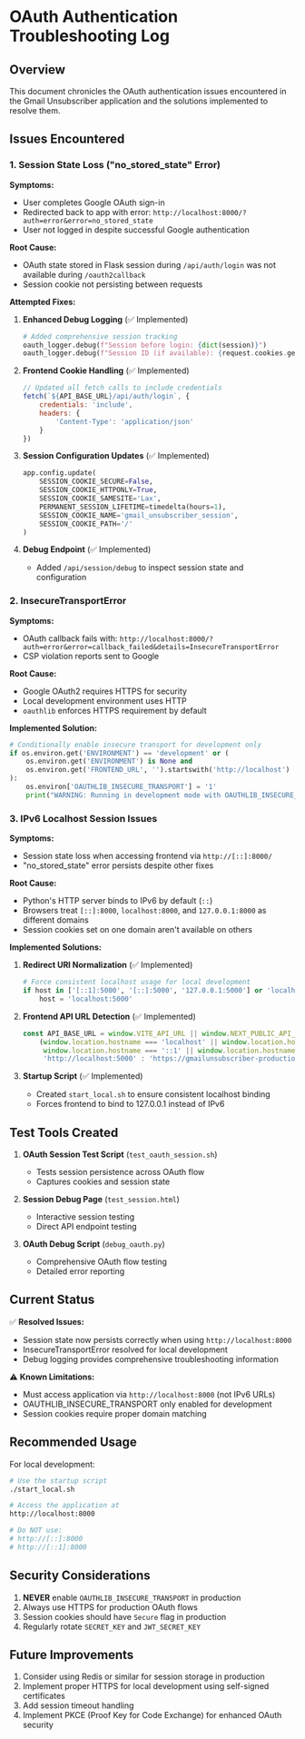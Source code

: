# OAuth Authentication Troubleshooting Log

## Overview
This document chronicles the OAuth authentication issues encountered in the Gmail Unsubscriber application and the solutions implemented to resolve them.

## Issues Encountered

### 1. Session State Loss ("no_stored_state" Error)

**Symptoms:**
- User completes Google OAuth sign-in
- Redirected back to app with error: `http://localhost:8000/?auth=error&error=no_stored_state`
- User not logged in despite successful Google authentication

**Root Cause:**
- OAuth state stored in Flask session during `/api/auth/login` was not available during `/oauth2callback`
- Session cookie not persisting between requests

**Attempted Fixes:**
1. **Enhanced Debug Logging** (✅ Implemented)
   ```python
   # Added comprehensive session tracking
   oauth_logger.debug(f"Session before login: {dict(session)}")
   oauth_logger.debug(f"Session ID (if available): {request.cookies.get('session', 'No session cookie')}")
   ```

2. **Frontend Cookie Handling** (✅ Implemented)
   ```javascript
   // Updated all fetch calls to include credentials
   fetch(`${API_BASE_URL}/api/auth/login`, {
       credentials: 'include',
       headers: {
           'Content-Type': 'application/json'
       }
   })
   ```

3. **Session Configuration Updates** (✅ Implemented)
   ```python
   app.config.update(
       SESSION_COOKIE_SECURE=False,
       SESSION_COOKIE_HTTPONLY=True,
       SESSION_COOKIE_SAMESITE='Lax',
       PERMANENT_SESSION_LIFETIME=timedelta(hours=1),
       SESSION_COOKIE_NAME='gmail_unsubscriber_session',
       SESSION_COOKIE_PATH='/'
   )
   ```

4. **Debug Endpoint** (✅ Implemented)
   - Added `/api/session/debug` to inspect session state and configuration

### 2. InsecureTransportError

**Symptoms:**
- OAuth callback fails with: `http://localhost:8000/?auth=error&error=callback_failed&details=InsecureTransportError`
- CSP violation reports sent to Google

**Root Cause:**
- Google OAuth2 requires HTTPS for security
- Local development environment uses HTTP
- `oauthlib` enforces HTTPS requirement by default

**Implemented Solution:**
```python
# Conditionally enable insecure transport for development only
if os.environ.get('ENVIRONMENT') == 'development' or (
    os.environ.get('ENVIRONMENT') is None and 
    os.environ.get('FRONTEND_URL', '').startswith('http://localhost')
):
    os.environ['OAUTHLIB_INSECURE_TRANSPORT'] = '1'
    print("WARNING: Running in development mode with OAUTHLIB_INSECURE_TRANSPORT enabled.")
```

### 3. IPv6 Localhost Session Issues

**Symptoms:**
- Session state loss when accessing frontend via `http://[::]:8000/`
- "no_stored_state" error persists despite other fixes

**Root Cause:**
- Python's HTTP server binds to IPv6 by default (`::`)
- Browsers treat `[::]:8000`, `localhost:8000`, and `127.0.0.1:8000` as different domains
- Session cookies set on one domain aren't available on others

**Implemented Solutions:**

1. **Redirect URI Normalization** (✅ Implemented)
   ```python
   # Force consistent localhost usage for local development
   if host in ['[::1]:5000', '[::]:5000', '127.0.0.1:5000'] or 'localhost' in host:
       host = 'localhost:5000'
   ```

2. **Frontend API URL Detection** (✅ Implemented)
   ```javascript
   const API_BASE_URL = window.VITE_API_URL || window.NEXT_PUBLIC_API_BASE_URL || 
       (window.location.hostname === 'localhost' || window.location.hostname === '127.0.0.1' || 
        window.location.hostname === '::1' || window.location.hostname.match(/^\[.*\]$/) ? 
        'http://localhost:5000' : 'https://gmailunsubscriber-production.up.railway.app');
   ```

3. **Startup Script** (✅ Implemented)
   - Created `start_local.sh` to ensure consistent localhost binding
   - Forces frontend to bind to 127.0.0.1 instead of IPv6

## Test Tools Created

1. **OAuth Session Test Script** (`test_oauth_session.sh`)
   - Tests session persistence across OAuth flow
   - Captures cookies and session state

2. **Session Debug Page** (`test_session.html`)
   - Interactive session testing
   - Direct API endpoint testing

3. **OAuth Debug Script** (`debug_oauth.py`)
   - Comprehensive OAuth flow testing
   - Detailed error reporting

## Current Status

✅ **Resolved Issues:**
- Session state now persists correctly when using `http://localhost:8000`
- InsecureTransportError resolved for local development
- Debug logging provides comprehensive troubleshooting information

⚠️ **Known Limitations:**
- Must access application via `http://localhost:8000` (not IPv6 URLs)
- OAUTHLIB_INSECURE_TRANSPORT only enabled for development
- Session cookies require proper domain matching

## Recommended Usage

For local development:
```bash
# Use the startup script
./start_local.sh

# Access the application at
http://localhost:8000

# Do NOT use:
# http://[::]:8000
# http://[::1]:8000
```

## Security Considerations

1. **NEVER** enable `OAUTHLIB_INSECURE_TRANSPORT` in production
2. Always use HTTPS for production OAuth flows
3. Session cookies should have `Secure` flag in production
4. Regularly rotate `SECRET_KEY` and `JWT_SECRET_KEY`

## Future Improvements

1. Consider using Redis or similar for session storage in production
2. Implement proper HTTPS for local development using self-signed certificates
3. Add session timeout handling
4. Implement PKCE (Proof Key for Code Exchange) for enhanced OAuth security